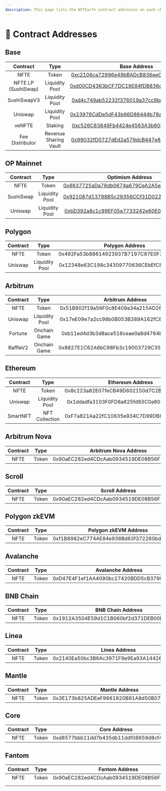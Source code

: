 ```yaml
---
description: This page lists the NFTEarth contract addresses on each chain.
---
```


# 📜 Contract Addresses

## Base

<table data-full-width="false"><thead><tr><th align="center">Contract</th><th align="center">Type</th><th align="center">Base Address</th></tr></thead><tbody><tr><td align="center">NFTE</td><td align="center">Token</td><td align="center"><a href="https://basescan.org/address/0xc2106ca72996e49bbadcb836eec52b765977fd20">0xc2106ca72996e49bBADcB836eeC52B765977fd20</a></td></tr><tr><td align="center">NFTE LP (SushiSwap)</td><td align="center">Liquidity Pool</td><td align="center"><a href="https://basescan.org/address/0xd00cd4363bcf7dc19e84fdb836ce28d24f00716c">0xd00CD4363bCF7DC19E84fDB836ce28D24F00716c</a></td></tr><tr><td align="center">SushiSwapV3</td><td align="center">Liquidity Pool</td><td align="center"><a href="https://basescan.org/address/0xd4c749ab52232f376019a37cc9bc06d086404944#code">0xd4c749ab52232f376019a37cc9bc06d086404944</a></td></tr><tr><td align="center">Uniswap</td><td align="center">Liquidity Pool</td><td align="center"><a href="https://basescan.org/address/0x23976cdde5df43b66d86444b78a859c417a2ef21#code">0x23976CdDe5dF43b66D86444b78a859C417a2eF21</a></td></tr><tr><td align="center">veNFTE</td><td align="center">Staking</td><td align="center"><a href="https://basescan.org/address/0xc526c83849fb4424e4563a3b609a4ebf916cf6d0">0xc526C83849Fb4424e4563A3b609a4eBf916cf6d0</a></td></tr><tr><td align="center">Fee Distributor</td><td align="center">Revenue Sharing Vault</td><td align="center"><a href="https://basescan.org/address/0x99032fd0727ded2a579dcb447e85359dde9223b6">0x99032fD0727dEd2a579dcB447e85359ddE9223B6</a></td></tr></tbody></table>

## OP Mainnet

<table data-full-width="false"><thead><tr><th align="center">Contract</th><th align="center">Type</th><th align="center">Optimism Address</th></tr></thead><tbody><tr><td align="center">NFTE</td><td align="center">Token</td><td align="center"><a href="https://optimistic.etherscan.io/address/0x8637725ada78db0674a679cea2a5e0a0869ef4a1">0x8637725aDa78db0674a679CeA2A5e0A0869EF4A1</a></td></tr><tr><td align="center">SushiSwap</td><td align="center">Liquidity Pool</td><td align="center"><a href="https://optimistic.etherscan.io/address/0x921087d13798b5c29356ccf31d0225373e29731e">0x921087d13798B5c29356CCf31D0225373e29731e</a></td></tr><tr><td align="center">Uniswap</td><td align="center">Liquidity Pool</td><td align="center"><a href="https://optimistic.etherscan.io/address/0xbd392a8c1c99ef05e7733242e60e068a7ff5d1c4">0xbD392a8c1c99EF05e7733242e60E068a7fF5D1C4</a></td></tr></tbody></table>

## Polygon

<table data-full-width="false"><thead><tr><th align="center">Contract</th><th align="center">Type</th><th align="center">Polygon Address</th></tr></thead><tbody><tr><td align="center">NFTE</td><td align="center">Token</td><td align="center">0x492Fa53b88614923937B7197C87E0F7F8EEb7B20</td></tr><tr><td align="center">Uniswap</td><td align="center">Liquidity Pool</td><td align="center">0x12348e63C198c34309770636CEbEfC87Aa92FAc5</td></tr></tbody></table>

## Arbitrum

<table data-full-width="false"><thead><tr><th align="center">Contract</th><th align="center">Type</th><th align="center">Arbitrum Address</th></tr></thead><tbody><tr><td align="center">NFTE</td><td align="center">Token</td><td align="center">0x51B902f19a56F0c8E409a34a215AD2673EDF3284</td></tr><tr><td align="center">Uniswap</td><td align="center">Liquidity Pool</td><td align="center">0x17eE09e7a2cc98b0B053B389A162fC86A67b9407</td></tr><tr><td align="center">Fortune</td><td align="center">Onchain Game</td><td align="center">0xb11ed4d3b3d8ace516ceae0a8d4764bbf2b08c50</td></tr><tr><td align="center">RaffleV2</td><td align="center">Onchain Game</td><td align="center">0x8827E1C62A6bC98Fb3c19003729C357A311c6e5E</td></tr></tbody></table>

## Ethereum

<table data-full-width="false"><thead><tr><th align="center">Contract</th><th align="center">Type</th><th align="center">Ethereum Address</th></tr></thead><tbody><tr><td align="center">NFTE</td><td align="center">Token</td><td align="center">0x8c223a82E07feCB49D602150d7C2B3A4c9630310</td></tr><tr><td align="center">Uniswap</td><td align="center">Liquidity Pool</td><td align="center">0x1ddadfa3103F0FD8a625fd93C0a808d6d8aF1B32</td></tr><tr><td align="center">SmartNFT</td><td align="center">NFT Collection</td><td align="center">0xF7a821Aa22fC10635e934C7D99DB8f60343d9202</td></tr></tbody></table>

## Arbitrum Nova

| Contract |  Type |            Arbitrum Nova Address           |
| :------: | :---: | :----------------------------------------: |
|   NFTE   | Token | 0x90aEC282ed4CDcAab0934519DE08B56F1f2aB4d7 |

## Scroll

| Contract |  Type |               Scroll Address               |
| :------: | :---: | :----------------------------------------: |
|   NFTE   | Token | 0x90aEC282ed4CDcAab0934519DE08B56F1f2aB4d7 |



## Polygon zkEVM

| Contract |  Type |            Polygon zkEVM Address           |
| :------: | :---: | :----------------------------------------: |
|   NFTE   | Token | 0xf1B8982eC774AE84e936Bd63f372280bd534E797 |

## Avalanche

<table data-full-width="false"><thead><tr><th align="center">Contract</th><th align="center">Type</th><th align="center">Avalanche Address</th></tr></thead><tbody><tr><td align="center">NFTE</td><td align="center">Token</td><td align="center">0xD47E4F1ef1AA4090bc27420BDD5cB379Ced81440</td></tr></tbody></table>

## BNB Chain

<table data-full-width="false"><thead><tr><th align="center">Contract</th><th align="center">Type</th><th align="center">BNB Chain Address</th></tr></thead><tbody><tr><td align="center">NFTE</td><td align="center">Token</td><td align="center">0x1912A3504E59d1C1B060bf2d371DEB00b70E8796</td></tr></tbody></table>

## Linea

<table data-full-width="false"><thead><tr><th align="center">Contract</th><th align="center">Type</th><th align="center">Linea Address</th></tr></thead><tbody><tr><td align="center">NFTE</td><td align="center">Token</td><td align="center">0x2140Ea50bc3B6Ac3971F9e9Ea93A1442665670e4</td></tr></tbody></table>

## Mantle

<table data-full-width="false"><thead><tr><th align="center">Contract</th><th align="center">Type</th><th align="center">Mantle Address</th></tr></thead><tbody><tr><td align="center">NFTE</td><td align="center">Token</td><td align="center">0x3E173b825ADEeF9661920B91A8d50B075Ad51bA5</td></tr></tbody></table>

## Core

| Contract |  Type |                Core Address                |
| :------: | :---: | :----------------------------------------: |
|   NFTE   | Token | 0xd8577bbb11dd7b435db11ddf08659d8cf48eb1cf |

## Fantom

| Contract |  Type |               Fantom Address               |
| :------: | :---: | :----------------------------------------: |
|   NFTE   | Token | 0x90aEC282ed4CDcAab0934519DE08B56F1f2aB4d7 |
|          |       |                                            |
|          |       |                                            |
